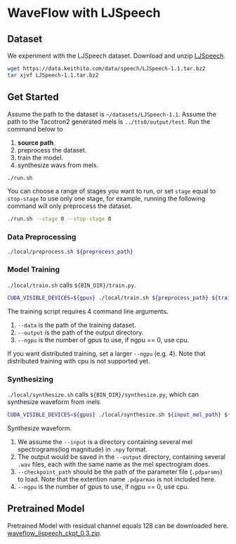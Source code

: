 # WaveFlow with LJSpeech
## Dataset
We experiment with the LJSpeech dataset. Download and unzip [LJSpeech](https://keithito.com/LJ-Speech-Dataset/).

```bash
wget https://data.keithito.com/data/speech/LJSpeech-1.1.tar.bz2
tar xjvf LJSpeech-1.1.tar.bz2
```
## Get Started
Assume the path to the dataset is `~/datasets/LJSpeech-1.1`.
Assume the path to the Tacotron2 generated mels is `../tts0/output/test`.
Run the command below to
1. **source path**.
2. preprocess the dataset.
3. train the model.
4. synthesize wavs from mels.
```bash
./run.sh
```
You can choose a range of stages you want to run, or set `stage` equal to `stop-stage` to use only one stage, for example, running the following command will only preprocess the dataset.
```bash
./run.sh --stage 0 --stop-stage 0
```
### Data Preprocessing
```bash
./local/preprocess.sh ${preprocess_path}
```
### Model Training
`./local/train.sh` calls `${BIN_DIR}/train.py`.
```bash
CUDA_VISIBLE_DEVICES=${gpus} ./local/train.sh ${preprocess_path} ${train_output_path}
```
The training script requires 4 command line arguments.
1. `--data` is the path of the training dataset.
2. `--output` is the path of the output directory.
3. `--ngpu` is the number of gpus to use, if ngpu == 0, use cpu.

If you want distributed training, set a larger `--ngpu` (e.g. 4). Note that distributed training with cpu is not supported yet.

### Synthesizing
`./local/synthesize.sh` calls `${BIN_DIR}/synthesize.py`, which can synthesize waveform from mels.
```bash
CUDA_VISIBLE_DEVICES=${gpus} ./local/synthesize.sh ${input_mel_path} ${train_output_path} ${ckpt_name}
```

Synthesize waveform.
1. We assume the `--input` is a directory containing several mel spectrograms(log magnitude) in `.npy` format.
2. The output would be saved in the `--output` directory, containing several `.wav` files, each with the same name as the mel spectrogram does.
3. `--checkpoint_path` should be the path of the parameter file (`.pdparams`) to load. Note that the extention name `.pdparmas` is not included here.
6. `--ngpu` is the number of gpus to use, if ngpu == 0, use cpu.

## Pretrained Model
Pretrained Model with residual channel equals 128 can be downloaded here. [waveflow_ljspeech_ckpt_0.3.zip](https://paddlespeech.bj.bcebos.com/Parakeet/released_models/waveflow/waveflow_ljspeech_ckpt_0.3.zip).
